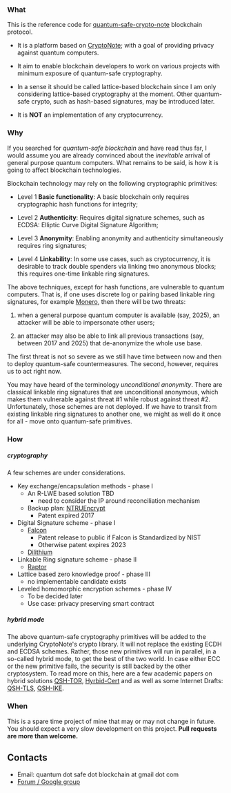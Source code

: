 ### What

This is the reference code for [quantum-safe-crypto-note](https://github.com/quantum-safe-blockchain-project/quantum-safe-crypto-note) blockchain protocol.

* It is a platform based on [CryptoNote](https://github.com/cryptonotefoundation/cryptonote); with a goal of providing privacy against quantum computers.

* It aim to enable blockchain developers to work on various projects with minimum exposure of quantum-safe cryptography.

* In a sense it should be called lattice-based blockchain since I am only considering
lattice-based cryptography at the moment. Other quantum-safe crypto, such as
hash-based signatures, may be introduced later.



* It is **NOT** an implementation of any cryptocurrency.

### Why

If you searched for _quantum-safe blockchain_ and have read thus far, I would assume you are already convinced about the
_inevitable_ arrival of general purpose quantum computers. What remains to be
said, is how it is going to affect blockchain technologies.

Blockchain technology may rely on the following cryptographic primitives:

* Level 1  **Basic functionality**:
A basic blockchain only requires cryptographic hash functions for integrity;

* Level 2  **Authenticity**:
Requires digital signature schemes, such as ECDSA: Elliptic Curve Digital Signature Algorithm;

* Level 3  **Anonymity**:
Enabling anonymity and authenticity simultaneously requires ring signatures;

* Level 4  **Linkability**:
In some use cases, such as cryptocurrency, it is desirable to track double spenders via linking two anonymous blocks; this requires one-time linkable ring signatures.

The above techniques, except for hash functions, are vulnerable to quantum computers. That is, if one uses discrete log or pairing based linkable ring signatures, for example [Monero](https://getmonero.org/), then there will be
two threats:

1. when a general purpose quantum computer is available (say, 2025), an attacker will be able to impersonate other users;

2. an attacker may also be able to link all previous transactions (say, between 2017 and 2025) that de-anonymize the whole use base.

The first threat is not so severe as we still have time between now and then to
deploy quantum-safe countermeasures. The second, however, requires us to act right
now.

You may have heard of the terminology _unconditional anonymity_. There are classical linkable ring signatures
that are unconditional anonymous, which makes them vulnerable against threat #1 while robust against threat #2.
Unfortunately, those schemes are not deployed. If we have to transit from existing
linkable ring signatures to another one, we might as well do it once for all - move onto quantum-safe primitives.




### How
##### cryptography
A few schemes are under considerations.
* Key exchange/encapsulation methods - phase I
  * An R-LWE based solution TBD
    * need to consider the IP around reconciliation mechanism
  * Backup plan: [NTRUEncrypt](https://github.com/NTRUOpenSourceProject/NTRUEncrypt)
    * Patent expired 2017
* Digital Signature scheme    - phase I
  * [Falcon](https://falcon-sign.info/)
    * Patent release to public if Falcon is Standardized by NIST
    * Otherwise patent expires 2023
  * [Dilithium](https://pq-crystals.org/dilithium/index.shtml)   
* Linkable Ring signature scheme - phase II
  * [Raptor](https://github.com/NTRUOpenSourceProject/raptor)
* Lattice based zero knowledge proof - phase III
  * no implementable candidate exists
* Leveled homomorphic encryption schemes - phase IV
  * To be decided later
  * Use case: privacy preserving smart contract


##### hybrid mode
  The above quantum-safe cryptography primitives will be added to the underlying CryptoNote's crypto library. It will not replace
  the existing ECDH and ECDSA schemes. Rather, those new primitives will run in parallel, in a so-called hybrid mode, to
  get the best of the two world. In case either ECC or the new primitive fails, the security is still backed by the other
  cryptosystem. To read more on this, here are a few academic papers on hybrid solutions [QSH-TOR](https://eprint.iacr.org/2015/287), [Hyrbid-Cert](https://eprint.iacr.org/2017/460)
  and as well as some Internet Drafts: [QSH-TLS](https://tools.ietf.org/html/draft-whyte-qsh-tls13-06), [QSH-IKE](https://tools.ietf.org/html/draft-tjhai-ipsecme-hybrid-qske-ikev2-01).


### When
This is a spare time project of mine that may or may not change in future. You should expect a very slow development on this project.
**Pull requests are more than welcome.**

## Contacts
* Email: quantum dot safe dot blockchain at gmail dot com
* [Forum / Google group](https://groups.google.com/forum/#!forum/quantum-safe-crypto-note-dev)
